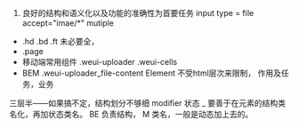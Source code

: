 1. 良好的结构和语义化以及功能的准确性为首要任务
input type = file accept="imae/*" mutiple
- .hd  .bd .ft  未必要全，
- .page
- 移动端常用组件
    .weui-uploader
    .weui-cells
 - BEM 
    .weui-uploader_file-content
    Element 不受html层次来限制， 作用及任务，业务

三层半——如果搞不定，结构划分不够细
modifier 状态 _ 要善于在元素的结构类名化，再加状态类名。
BE 负责结构， M 类名，一般是动态加上去的。